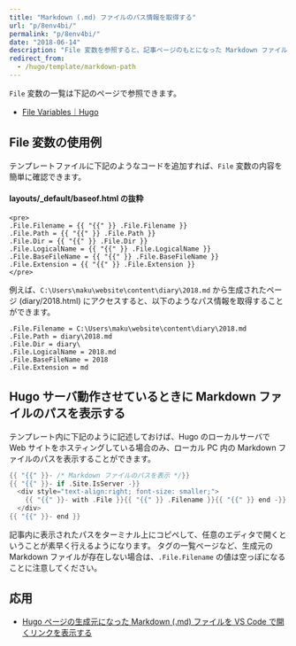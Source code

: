 ```yaml
---
title: "Markdown (.md) ファイルのパス情報を取得する"
url: "p/8env4bi/"
permalink: "p/8env4bi/"
date: "2018-06-14"
description: "File 変数を参照すると、記事ページのもとになった Markdown ファイルのパス情報を取得することができます。"
redirect_from:
  - /hugo/template/markdown-path
---
```


`File` 変数の一覧は下記のページで参照できます。

- [File Variables｜Hugo](https://gohugo.io/variables/files/)


File 変数の使用例
----

テンプレートファイルに下記のようなコードを追加すれば、`File` 変数の内容を簡単に確認できます。

#### layouts/_default/baseof.html の抜粋

```
<pre>
.File.Filename = {{ "{{" }} .File.Filename }}
.File.Path = {{ "{{" }} .File.Path }}
.File.Dir = {{ "{{" }} .File.Dir }}
.File.LogicalName = {{ "{{" }} .File.LogicalName }}
.File.BaseFileName = {{ "{{" }} .File.BaseFileName }}
.File.Extension = {{ "{{" }} .File.Extension }}
</pre>
```

例えば、`C:\Users\maku\website\content\diary\2018.md` から生成されたページ (diary/2018.html) にアクセスすると、以下のようなパス情報を取得することができます。

```
.File.Filename = C:\Users\maku\website\content\diary\2018.md
.File.Path = diary\2018.md
.File.Dir = diary\
.File.LogicalName = 2018.md
.File.BaseFileName = 2018
.File.Extension = md
```


Hugo サーバ動作させているときに Markdown ファイルのパスを表示する
----

テンプレート内に下記のように記述しておけば、Hugo のローカルサーバで Web サイトをホスティングしている場合のみ、ローカル PC 内の Markdown ファイルのパスを表示することができます。

```go
{{ "{{" }}- /* Markdown ファイルのパスを表示 */}}
{{ "{{" }}- if .Site.IsServer -}}
  <div style="text-align:right; font-size: smaller;">
    {{ "{{" }}- with .File }}{{ "{{" }} .Filename }}{{ "{{" }} end -}}
  </div>
{{ "{{" }}- end }}
```

記事内に表示されたパスをターミナル上にコピペして、任意のエディタで開くということが素早く行えるようになります。
タグの一覧ページなど、生成元の Markdown ファイルが存在しない場合は、`.File.Filename` の値は空っぽになることに注意してください。


応用
----

* [Hugo ページの生成元になった Markdown (.md) ファイルを VS Code で開くリンクを表示する](/p/9hkprvx/)


